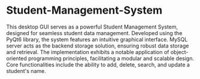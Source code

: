 # Student-Management-System

This desktop GUI serves as a powerful Student Management System, designed for seamless student data management. Developed using the PyQt6 library, the system features an intuitive graphical interface. MySQL server acts as the backend storage solution, ensuring robust data storage and retrieval. The implementation exhibits a notable application of object-oriented programming principles, facilitating a modular and scalable design. Core functionalities include the ability to add, delete, search, and update a student's name.
